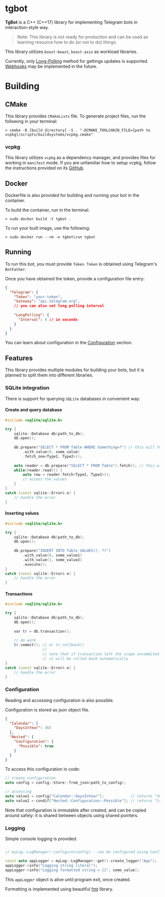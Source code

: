 # tgbot
**TgBot** is a C++ (C++17) library for implementing Telegram bots in interaction-style way. 

> Note: This library is not ready for production and can be used as learning resource how to do (or not to do) things.

This library utilizes `boost-beast`, `boost-asio` as workload libraries. 

Currently, only [Long-Polling](https://core.telegram.org/bots/api#getupdates) method for gettings updates is supported. [Webhooks](https://core.telegram.org/bots/api#setwebhook) 
may be implemented in the future.

# Building

## CMake

This library provides `CMakeLists` file. To generate project files, run the following in your terminal:
```commandline
> cmake -B [build directory] -S . "-DCMAKE_TOOLCHAIN_FILE=[path to vcpkg]/scripts/buildsystems/vcpkg.cmake"
```

### vcpkg 

This library utilizes `vcpkg` as a dependency manager, and provides files for working in `manifest` mode. If you are unfamiliar how to setup vcpkg, 
follow the instructions provided on its [GitHub](https://github.com/microsoft/vcpkg).


## Docker

Dockerfile is also provided for building and running your bot in the container. 

To build the container, run in the terminal:

```commandline
> sudo docker build -t tgbot .
```

To run your built image, use the following:

```commandline
> sudo docker run --rm -n tgbot\run tgbot
```

## Running
 
To run this bot, you must provide `Token`. `Token` is obtained using Telegram's `BotFather`. 

Once you have obtained the token, provide a configuration file entry:

```json
{
  "Telegram": {
    "Token": "your-token",
    "Gateway": "api.telegram.org",
    // you can also set long polling interval
    
    "LongPolling": {
      "Interval": 4 // in seconds
    }
  }
}
```

You can learn about configuration in the [Configuration](#configuration) section.

## Features

This library provides multiple modules for building your bots, but it is planned to split them into different libraries.

### SQLite integration

There is support for querying `SQLite` databases in convenient way:

#### Create and query database
```cpp
#include <sqlite/sqlite.h>

try { 
    sqlite::Database db(path_to_db);
    db.open();
    
    db.prepare("SELECT * FROM Table WHERE Something=?") // this will fetch one row as tuple
        .with_value(0, some_value)
        .fetch_one<Type1, Type2>();
    
    auto reader = db.prepare("SELECT * FROM Table").fetch(); // this will open the reader
    while(reader.read()) { 
        auto row = reader.fetch<Type1, Type2>();
        // access the values
    }
}
catch (const sqlite::Error& e) { 
    // handle the error
}
```

#### Inserting values
```cpp
#include <sqlite/sqlite.h>

try { 
    sqlite::Database db(path_to_db);
    db.open();
    
    db.prepare("INSERT INTO Table VALUES(?, ?)")
        .with_value(0, some_value1)
        .with_value(1, some_value2)
        .execute();
}
catch (const sqlite::Error& e) { 
    // handle the error
}
```

#### Transactions
```cpp
#include <sqlite/sqlite.h>

try { 
    sqlite::Database db(path_to_db);
    db.open();
    
    var tr = db.transaction();
    
    // do work 
    tr.commit(); // or tr.rollback()
                 //
                 // note that if transaction left the scope uncommited
                 // it will be rolled back automatically
}
catch (const sqlite::Error& e) { 
    // handle the error
}
```

### Configuration

Reading and accessing configuration is also possible. 

Configuration is stored as json object file.

```json
{
  "Calendar": { 
    "DaysInYear": 365
  },
  "Nested": {
    "Configuration": {
      "Possible": true
    }
  }
}
```

To access this configuration in code:

```cpp
// create configuration
auto config = config::Store::from_json(path_to_config);

// accessing 
auto value1 = config["Calendar::DaysInYear"];            // returns "365"
auto value2 = condif["Nested::Configuration::Possible"]; // returns "true"
```

Note that configuration is immutable after created, and can be copied around safely: it is shared between objects 
using shared pointers.

### Logging

Simple console logging is provided.

```cpp

// myLog::LogManager::configure(config) - can be configured using Configuration library 

const auto appLogger = myLog::LogManager::get().create_logger("App");
appLogger->info("Logging string literal");
appLogger->info("Logging formatted string = {}", some_value);

```

This `appLogger` object is alive until program exit, once created. 

Formatting is implemented using beautiful [fmt](https://github.com/fmtlib/fmt) library. 